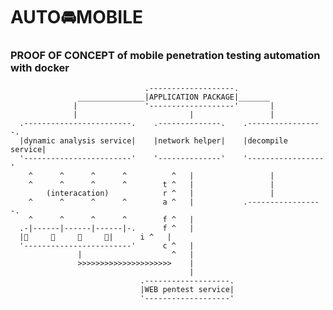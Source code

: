 # AUTO🚘MOBILE
### PROOF OF CONCEPT of mobile penetration testing automation with docker

                                  .-------------------.
                   _______________|APPLICATION PACKAGE|_______
                  |               '-------------------'       |
                  |                         |                 |
      .------------------------.    .--------------.    .-----------------.   
      |dynamic analysis service|    |network helper|    |decompile service|
      '------------------------'    '--------------'    '-----------------'
        ^      ^      ^      ^          ^   |                 |
        ^      ^      ^      ^        t ^   |                 |
            (interacation)            r ^   |                 |
        ^      ^      ^      ^        a ^   |           .-----------------.
        ^      ^      ^      ^        f ^   |           
      .-|------|------|------|-.      f ^   | 
      |📱     📱     📱     📱|      i ^   |
      '------------------------'      c ^   |
                   |                    ^   |
                   >>>>>>>>>>>>>>>>>>>>>    |
                                            |
                                 .-------------------.
                                 |WEB pentest service|
                                 '-------------------'
